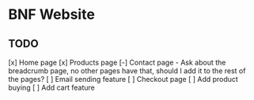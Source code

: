 # BNF Website

## TODO

[x] Home page
[x] Products page
[-] Contact page
    - Ask about the breadcrumb page, no other pages have that, should I add it to the rest of the pages?
[ ] Email sending feature
[ ] Checkout page
[ ] Add product buying
[ ] Add cart feature
